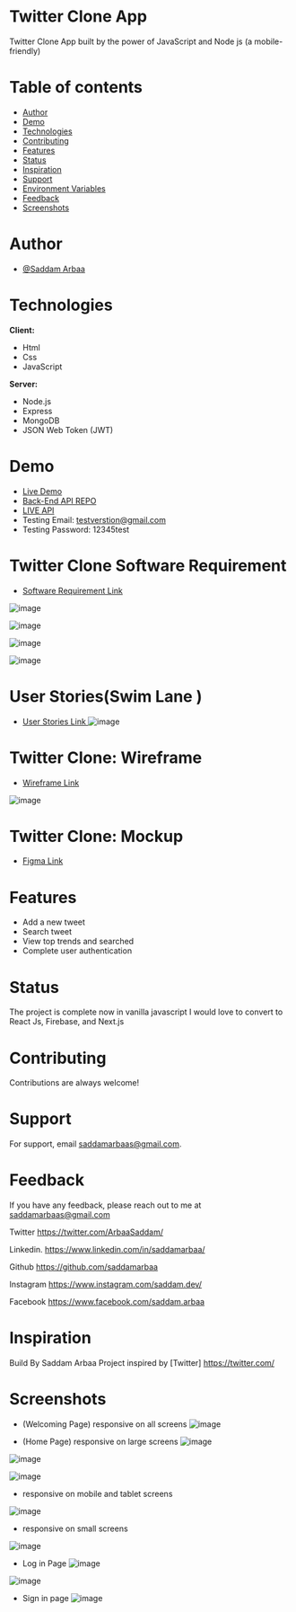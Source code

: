 #  Twitter Clone App 

Twitter Clone App built by the power of JavaScript and Node js (a mobile-friendly) 


# Table of contents
* [Author](#Author)
* [Demo](#Demo)
* [Technologies](#Technologies)
* [Contributing](#Contributing)
* [Features](#Features)
* [Status](#status)
* [Inspiration](#inspiration)
* [Support](#Support)
* [Environment Variables](#Environment)
* [Feedback](#Feedback)
* [Screenshots](#Screenshots)


 
# Author

- [@Saddam Arbaa](https://github.com/saddamarbaa)


#  Technologies

**Client:**  

* Html 
* Css 
* JavaScript 

**Server:** 
* Node.js
* Express
* MongoDB 
* JSON Web Token (JWT)



# Demo

* <a href="https://twitter-clone-saddam.netlify.app/">Live Demo </a>
* <a href="https://github.com/saddamarbaa/twitter-clone-api"> Back-End API REPO</a>
* <a href="https://twitter-clone-app-saddam.herokuapp.com/">LIVE API</a>
* Testing Email:      testverstion@gmail.com
* Testing Password:    12345test

# Twitter Clone Software Requirement

* <a href="https://docs.google.com/document/d/1yplI2Vj48vTDFZaDEuXqQQyjqGCVGYa_hVvIWOwxRPc/edit?usp=sharin">Software Requirement Link </a>


![image](https://user-images.githubusercontent.com/51326421/117193446-11b7d400-ae0d-11eb-91ce-4e5de00501ef.png)


![image](https://user-images.githubusercontent.com/51326421/117193675-5c395080-ae0d-11eb-833d-8124a347c5a8.png)


![image](https://user-images.githubusercontent.com/51326421/117438465-c829cf00-af5b-11eb-9bbb-28471596a1d4.png)

![image](https://user-images.githubusercontent.com/51326421/117438769-32427400-af5c-11eb-9670-52735790dd34.png)



# User Stories(Swim Lane )
* <a href="https://app.diagrams.net/#G18vgiEZPhBq5R7tyXKmE9cJReen30lvT3"> User Stories Link </a>
![image](https://user-images.githubusercontent.com/51326421/117197278-d1a72000-ae11-11eb-8137-32e385b20a92.png)


# Twitter Clone: Wireframe 
* <a href="https://app.diagrams.net/#G1rC62Py6RQE0HrLCQAtIeGhmjKwcM0xJ7"> Wireframe Link </a>

![image](https://user-images.githubusercontent.com/51326421/117250912-1eb8df80-ae6e-11eb-8536-0532181df621.png)


# Twitter Clone: Mockup 
* <a href="https://www.figma.com/file/KaZX9z3aqQDHwPSWPK4bSo/Twitter?node-id=0%3A1"> Figma Link </a>



# Features

-  Add a new tweet
-  Search tweet
-  View top trends and searched
-   Complete user authentication 

# Status
The project is complete now in vanilla javascript I would love to convert to  React Js,  Firebase, and Next.js  


 # Contributing

Contributions are always welcome!

# Support

For support, email saddamarbaas@gmail.com.


# Feedback

If you have any feedback, please reach out to me at saddamarbaas@gmail.com

  
Twitter
https://twitter.com/ArbaaSaddam/

Linkedin.
https://www.linkedin.com/in/saddamarbaa/

Github
https://github.com/saddamarbaa

Instagram
https://www.instagram.com/saddam.dev/

Facebook
https://www.facebook.com/saddam.arbaa



# Inspiration
Build By Saddam Arbaa Project inspired by [Twitter] https://twitter.com/


# Screenshots

* (Welcoming Page)  responsive on all screens
![image](https://user-images.githubusercontent.com/51326421/120041084-dedeb580-c031-11eb-839c-efe2e5419d72.png)

* (Home Page)  responsive on large screens
![image](https://user-images.githubusercontent.com/51326421/119225798-3f508d00-bb30-11eb-8580-28ea22061bf9.png)


![image](https://user-images.githubusercontent.com/51326421/121557946-65869000-ca3f-11eb-8097-ea6c861eab81.png)




![image](https://user-images.githubusercontent.com/51326421/118804868-6ceacb80-b8cf-11eb-8ca7-137de4091be9.png)




* responsive on mobile and tablet screens 

![image](https://user-images.githubusercontent.com/51326421/118638206-c7692680-b800-11eb-8734-cedbb670f6bf.png)


* responsive on small screens

![image](https://user-images.githubusercontent.com/51326421/118638285-dfd94100-b800-11eb-82fe-4b8a288edd51.png)





* Log in Page
![image](https://user-images.githubusercontent.com/51326421/121557088-a5994300-ca3e-11eb-9f0b-3b45b2787057.png)



![image](https://user-images.githubusercontent.com/51326421/119062771-bf2c0980-ba01-11eb-93e1-0947386b0984.png)






*  Sign in page 
![image](https://user-images.githubusercontent.com/51326421/121556966-8ac6ce80-ca3e-11eb-87a1-df40be9132db.png)








